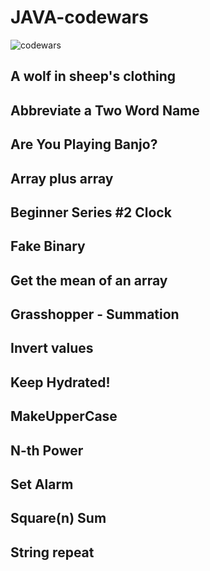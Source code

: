 # JAVA-codewars


![codewars](https://user-images.githubusercontent.com/68942106/101875182-0b178000-3b3f-11eb-924a-e05cba4033d8.png)

## A wolf in sheep's clothing
## Abbreviate a Two Word Name
## Are You Playing Banjo?
## Array plus array
## Beginner Series #2 Clock
## Fake Binary
## Get the mean of an array
## Grasshopper - Summation
## Invert values
## Keep Hydrated!
## MakeUpperCase
## N-th Power
## Set Alarm
## Square(n) Sum
## String repeat
